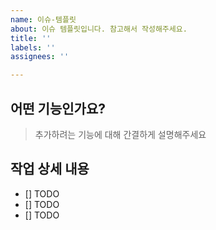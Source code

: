 ```yaml
---
name: 이슈-템플릿
about: 이슈 템플릿입니다. 참고해서 작성해주세요.
title: ''
labels: ''
assignees: ''

---
```


## 어떤 기능인가요?
> 추가하려는 기능에 대해 간결하게 설명해주세요

## 작업 상세 내용
- [] TODO
- [] TODO
- [] TODO
